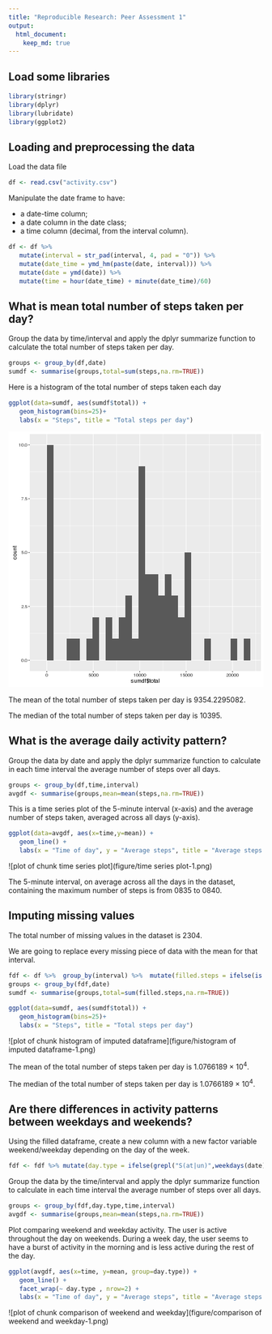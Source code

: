 ```yaml
---
title: "Reproducible Research: Peer Assessment 1"
output: 
  html_document:
    keep_md: true
---
```


## Load some libraries

```r
library(stringr)
library(dplyr)
library(lubridate)
library(ggplot2)
```

## Loading and preprocessing the data
Load the data file

```r
df <- read.csv("activity.csv")
```

Manipulate the date frame to have:
- a  date-time column;
- a date column in the date class;
- a time column (decimal, from the interval column).

```r
df <- df %>%
   mutate(interval = str_pad(interval, 4, pad = "0")) %>%
   mutate(date_time = ymd_hm(paste(date, interval))) %>%
   mutate(date = ymd(date)) %>%
   mutate(time = hour(date_time) + minute(date_time)/60)
```


## What is mean total number of steps taken per day?

Group the data by time/interval and apply the dplyr summarize function
to calculate the total number of steps taken per day.

```r
groups <- group_by(df,date)
sumdf <- summarise(groups,total=sum(steps,na.rm=TRUE))
```

Here is a histogram of the total number of steps taken each day

```r
ggplot(data=sumdf, aes(sumdf$total)) +
   geom_histogram(bins=25)+
   labs(x = "Steps", title = "Total steps per day")
```

![plot of chunk histogram](figure/histogram-1.png) 

The mean of the total number of steps taken per day is 9354.2295082.

The median of the total number of steps taken per day is 10395.

## What is the average daily activity pattern?

Group the data by date and apply the dplyr summarize function to
calculate in each time interval the average number of steps over all
days.

```r
groups <- group_by(df,time,interval)
avgdf <- summarise(groups,mean=mean(steps,na.rm=TRUE))
```

This is a time series plot of the 5-minute interval (x-axis) and the
average number of steps taken, averaged across all days (y-axis).

```r
ggplot(data=avgdf, aes(x=time,y=mean)) +
   geom_line() +
   labs(x = "Time of day", y = "Average steps", title = "Average steps per time interval")
```

![plot of chunk time series plot](figure/time series plot-1.png) 

The 5-minute interval, on average across all the days in the dataset,
containing the maximum number of steps is from 0835
to 0840.


## Imputing missing values

The total number of missing values in the dataset is 2304.

We are going to replace every missing piece of data with the mean for
that interval.


```r
fdf <- df %>%  group_by(interval) %>%  mutate(filled.steps = ifelse(is.na(steps), mean(steps, na.rm=TRUE), steps))
groups <- group_by(fdf,date)
sumdf <- summarise(groups,total=sum(filled.steps,na.rm=TRUE))
```



```r
ggplot(data=sumdf, aes(sumdf$total)) +
   geom_histogram(bins=25)+
   labs(x = "Steps", title = "Total steps per day")
```

![plot of chunk histogram of imputed dataframe](figure/histogram of imputed dataframe-1.png) 

The mean of the total number of steps taken per day is 1.0766189 &times; 10<sup>4</sup>.

The median of the total number of steps taken per day is 1.0766189 &times; 10<sup>4</sup>.


## Are there differences in activity patterns between weekdays and weekends?

Using the filled dataframe, create a new column with a new factor
variable weekend/weekday depending on the day of the week.

```r
fdf <- fdf %>% mutate(day.type = ifelse(grepl("S(at|un)",weekdays(date)), "weekend","weekday"))
```

Group the data by the time/interval and apply the dplyr summarize
function to calculate in each time interval the average number of
steps over all days.

```r
groups <- group_by(fdf,day.type,time,interval)
avgdf <- summarise(groups,mean=mean(steps,na.rm=TRUE))
```

Plot comparing weekend and weekday activity. The user is active
throughout the day on weekends. During a week day, the user seems to
have a burst of activity in the morning and is less active during the
rest of the day.

```r
ggplot(avgdf, aes(x=time, y=mean, group=day.type)) +
   geom_line() +
   facet_wrap(~ day.type , nrow=2) + 
   labs(x = "Time of day", y = "Average steps", title = "Average steps per time interval")
```

![plot of chunk comparison of weekend and weekday](figure/comparison of weekend and weekday-1.png) 
